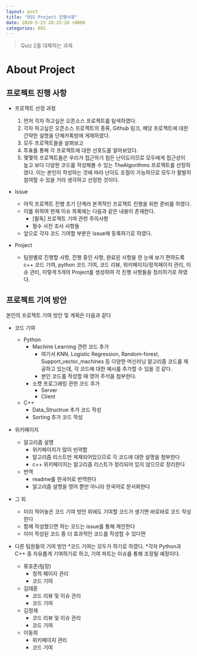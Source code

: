 ```yaml
---
layout: post
title: "OSS Project 진행사항"
date: 2020-5-23 20:25:20 +0000
categories: OSS
---
```


>Quiz 2를 대체하는 과제

About Project
===============

프로젝트 진행 사항
------------------

* 프로젝트 선정 과정

  1. 먼저 각자 하고싶은 오픈소스 프로젝트를 탐색하였다.
  2. 각자 하고싶은 오픈소스 프로젝트의 종류, Github 링크, 해당 프로젝트에 대한 간략한 설명을 단체카톡방에 게재하였다.
  3. 모두 프로젝트들을 살펴보고
  4. 투표를 통해 각 프로젝트에 대한 선호도를 알아보았다.
  5. 몇몇의 프로젝트들은 우리가 접근하기 힘든 난이도이므로 모두에게 접근성이 높고 보다 다양한 코드를 작성해볼 수 있는 TheAlgorithms 프로젝트를 선정하였다. 이는 본인이 작성하는 것에 따라 난이도 조절이 가능하므로 모두가 활발히 참여할 수 있을 거라 생각하고 선정한 것이다.

* Issue
  * 아직 프로젝트 진행 초기 단계라 본격적인 프로젝트 진행을 위한 준비를 하였다.
  * 이를 위하여 현재 이슈 목록에는 다음과 같은 내용이 존재한다.
    - [필독] 프로젝트 기여 관련 주의사항
    - 필수 사전 조사 사항들
  * 앞으로 각자 코드 기여할 부분은 Issue에 등록하기로 하였다.

* Project
  * 팀원별로 진행할 사항, 진행 중인 사항, 완료된 사항을 한 눈에 보기 편하도록 c++ 코드 기여, python 코드 기여, 코드 리뷰, 위키페이지/정적페이지 관리, 이슈 관리, 이렇게 5개의 Project를 생성하여 각 진행 사항들을 정리하기로 하였다.
  

프로젝트 기여 방안
-------------------

본인의 프로젝트 기여 방안 및 계획은 다음과 같다

* 코드 기여
  * Python
    * Machine Learning 관련 코드 추가
      * 여기서 KNN, Logistic Regression, Random-forest, Support_vector_machines 등 다양한 머신러닝 알고리즘 코드를 제공하고 있는데, 각 코드에 대한 예시를 추가할 수 있을 것 같다.
      * 본인 코드를 작성할 때 영어 주석을 첨부한다.
    * 소켓 프로그래밍 관련 코드 추가
      * Server
      * Client
  * C++
    * Data_Structrue 추가 코드 작성
    * Sorting 추가 코드 작성
* 위키페이지 
  * 알고리즘 설명
    * 위키페이지가 많이 빈약함
    * 알고리즘 리스트만 게재되어있으므로 각 코드에 대한 설명을 첨부한다
    * c++ 위키페이지는 알고리즘 리스트가 정리되어 있지 않으므로 정리한다
  * 번역
    * readme를 한국어로 번역한다
    * 알고리즘 설명을 영어 뿐만 아니라 한국어로 문서화한다
* 그 외
  * 미리 적어놓은 코드 기여 방안 외에도 기여할 코드가 생기면 바로바로 코드 작성한다
  * 함께 작성했으면 하는 코드는 issue를 통해 제안한다
  * 이미 작성된 코드 중 더 효과적인 코드를 작성할 수 있다면 
  
* 다른 팀원들의 기여 방안
  *코드 기여는 모두가 하기로 하였다.
  *각자 Python과 C++ 중 자유롭게 기여하기로 하고, 기여 파트는 이슈를 통해 조정될 예정이다.


  * 류호준(팀장)
    - 정적 페이지 관리
    - 코드 기여
  * 김태훈
    - 코드 리뷰 및 이슈 관리
    - 코드 기여
  * 김정재
    - 코드 리뷰 및 이슈 관리
    - 코드 기여
  * 이동희
    - 위키페이지 관리
    - 코드 기여








